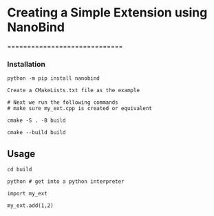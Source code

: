 # Creating a Simple Extension using NanoBind
=============================

### Installation

    python -m pip install nanobind

    Create a CMakeLists.txt file as the example

    # Next we run the following commands
    # make sure my_ext.cpp is created or equivalent

    cmake -S . -B build

    cmake --build build

## Usage

    cd build

    python # get into a python interpreter

    import my_ext

    my_ext.add(1,2)